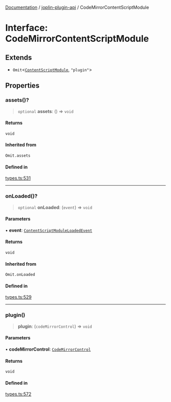 [Documentation](../../packages.md) / [joplin-plugin-api](../index.md) / CodeMirrorContentScriptModule

# Interface: CodeMirrorContentScriptModule

## Extends

- `Omit`\<[`ContentScriptModule`](ContentScriptModule.md), `"plugin"`\>

## Properties

### assets()?

> `optional` **assets**: () => `void`

#### Returns

`void`

#### Inherited from

`Omit.assets`

#### Defined in

[types.ts:531](https://github.com/rxliuli/joplin-utils/blob/856dd8cbf75fe71932485581a99ca0e4ebcdd5e8/packages/joplin-plugin-api/src/types.ts#L531)

---

### onLoaded()?

> `optional` **onLoaded**: (`event`) => `void`

#### Parameters

• **event**: [`ContentScriptModuleLoadedEvent`](ContentScriptModuleLoadedEvent.md)

#### Returns

`void`

#### Inherited from

`Omit.onLoaded`

#### Defined in

[types.ts:529](https://github.com/rxliuli/joplin-utils/blob/856dd8cbf75fe71932485581a99ca0e4ebcdd5e8/packages/joplin-plugin-api/src/types.ts#L529)

---

### plugin()

> **plugin**: (`codeMirrorControl`) => `void`

#### Parameters

• **codeMirrorControl**: [`CodeMirrorControl`](CodeMirrorControl.md)

#### Returns

`void`

#### Defined in

[types.ts:572](https://github.com/rxliuli/joplin-utils/blob/856dd8cbf75fe71932485581a99ca0e4ebcdd5e8/packages/joplin-plugin-api/src/types.ts#L572)
